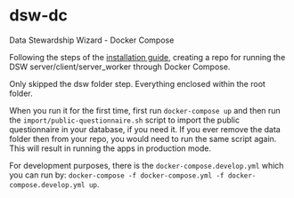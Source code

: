# dsw-dc
Data Stewardship Wizard - Docker Compose

Following the steps of the [installation guide](https://docs.ds-wizard.org/installation), creating a repo for running the DSW server/client/server_worker through Docker Compose.

Only skipped the dsw folder step. Everything enclosed within the root folder.

When you run it for the first time, first run `docker-compose up` and then run the `import/public-questionnaire.sh` script to import the public questionnaire in your database, if you need it. If you ever remove the data folder then from your repo, you would need to run the same script again.
This will result in running the apps in production mode.

For development purposes, there is the `docker-compose.develop.yml` which you can run by: `docker-compose -f docker-compose.yml -f docker-compose.develop.yml up`.